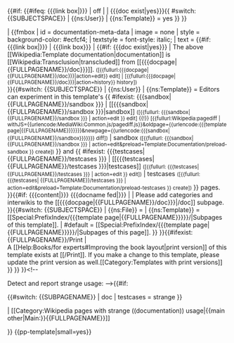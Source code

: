<noinclude><div></noinclude><div style="clear: both;"></div><!--So right or left floating items don't stick out of the doc box.-->
</div><!--End of green doc box--><!--
  Link box below for the doc meta-data:
-->{{#if: 
  <!--Check if we should show the link box-->
  {{#ifeq: {{{link box|}}} | off
  |
  | {{{doc exist|yes}}}{{
    #switch: {{SUBJECTSPACE}}
    | {{ns:User}}
    | {{ns:Template}} = yes
    }}
  }}

| {{fmbox
  | id = documentation-meta-data
  | image = none
  | style = background-color: #ecfcf4;
  | textstyle = font-style: italic;
  | text = 
    {{#if: {{{link box|}}}
    | {{{link box}}}   <!--Use custom link box content-->
    | {{#if: {{{doc exist|yes}}}
      | <!--/doc exists, link to it-->
        The above [[Wikipedia:Template documentation|documentation]] is [[Wikipedia:Transclusion|transcluded]] from [[{{{docpage|{{FULLPAGENAME}}/doc}}}]]. <small style="font-style: normal">([{{fullurl:{{{docpage|{{FULLPAGENAME}}/doc}}}|action=edit}} edit] &#124; [{{fullurl:{{{docpage|{{FULLPAGENAME}}/doc}}}|action=history}} history])</small> <br>
      }}<!-- 
        Add links to /sandbox and /testcases when appropriate:
   -->{{#switch: {{SUBJECTSPACE}}
      | {{ns:User}}
      | {{ns:Template}} = 
        Editors can experiment in this template's {{
        #ifexist: {{{sandbox| {{FULLPAGENAME}}/sandbox }}}
        | [[{{{sandbox| {{FULLPAGENAME}}/sandbox }}}|sandbox]] <small style="font-style: normal">([{{fullurl: {{{sandbox| {{FULLPAGENAME}}/sandbox }}} | action=edit }} edit] {{!}} [{{fullurl:Wikipedia:pagediff | withJS={{urlencode:MediaWiki:Common.js/pagediff.js}}&oldpage={{urlencode:{{{template page|{{FULLPAGENAME}}}}}}}&newpage={{urlencode:{{{sandbox|{{FULLPAGENAME}}/sandbox}}}}}}} diff])</small> 
        | sandbox <small style="font-style: normal">([{{fullurl: {{{sandbox| {{FULLPAGENAME}}/sandbox }}} | action=edit&preload=Template:Documentation/preload-sandbox }} create])</small> 
        }} and {{
        #ifexist: {{{testcases| {{FULLPAGENAME}}/testcases }}}
        | [[{{{testcases| {{FULLPAGENAME}}/testcases }}}|testcases]] <small style="font-style: normal">([{{fullurl: {{{testcases| {{FULLPAGENAME}}/testcases }}} | action=edit }} edit])</small>
        | testcases <small style="font-style: normal">([{{fullurl: {{{testcases| {{FULLPAGENAME}}/testcases }}} | action=edit&preload=Template:Documentation/preload-testcases }} create])</small>
        }} pages. <br>
      }}<!--
        Show the cats and interwiki text, but not 
        if "content" fed or "docname fed" since then it is 
        unclear where to add the cats and interwikis.
   -->{{#if: {{{content|}}} {{{docname fed|}}}
      | 
      | Please add categories and interwikis to the [[{{{docpage|{{FULLPAGENAME}}/doc}}}|/doc]] subpage.
      }}<!--
        Show the "Subpages" link:
   -->{{#switch: {{SUBJECTSPACE}}
      | {{ns:File}} =   <!--Don't show it-->
      | {{ns:Template}} = &#32;[[Special:PrefixIndex/{{{template page|{{FULLPAGENAME}}}}}/|Subpages of this template]].
      | #default = &#32;[[Special:PrefixIndex/{{{template page|{{FULLPAGENAME}}}}}/|Subpages of this page]].
      }}
    }}{{#ifexist:{{FULLPAGENAME}}/Print
     |</br>A [[Help:Books/for experts#Improving the book layout|print version]] of this template exists at [[/Print]]. If you make a change to this template, please update the print version as well.[[Category:Templates with print versions]]
    }}
  }}
}}<!--End link box--><!--

  Detect and report strange usage:
-->{{#if:

  <!--Check if {{documentation}} is transcluded 
      on a /doc or /testcases page-->
  {{#switch: {{SUBPAGENAME}}
  | doc
  | testcases = strange
  }}
  <!--More checks can be added here, just return anything
      to make the surrounding if-case trigger-->

| <includeonly>[[Category:Wikipedia pages with strange ((documentation)) usage|{{main other|Main:}}{{FULLPAGENAME}}]]<!-- Sort on namespace --></includeonly>

}}<noinclude>
{{pp-template|small=yes}}
</noinclude>